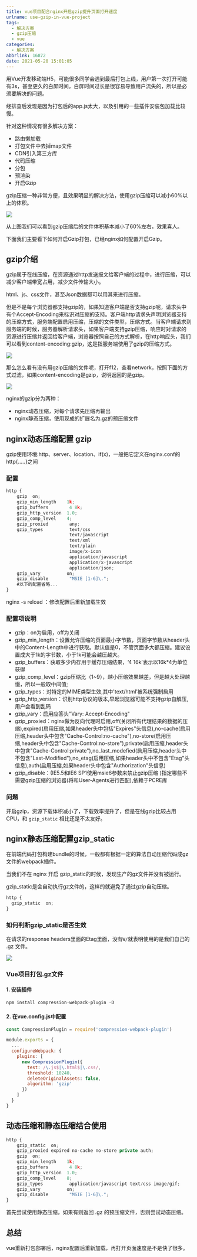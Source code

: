 ```yaml
---
title: vue项目配合nginx开启gzip提升页面打开速度
urlname: use-gzip-in-vue-project
tags:
  - 解决方案
  - gzip压缩
  - vue
categories:
  - 解决方案
abbrlink: 16872
date: 2021-05-20 15:01:05
---
```

用Vue开发移动端H5，可能很多同学会遇到最后打包上线，用户第一次打开可能有3s，甚至更久的白屏时间，白屏时间过长是很容易导致用户流失的，所以是必须要解决的问题。

经排查后发现是因为打包后的app.js太大，以及引用的一些插件安装包加载比较慢。

针对这种情况有很多解决方案：
- 路由懒加载
- 打包文件中去掉map文件
- CDN引入第三方库
- 代码压缩
- 分包
- 预渲染
- 开启Gzip

gzip压缩一种非常方便，且效果明显的解决方法，使用gzip压缩可以减小60%以上的体积。

![](https://gitee.com/HanpengChen/blog-images/raw/master/blogImages/2021/summer/20210520152024.png)

从上图我们可以看到gzip压缩后的文件体积基本减小了60%左右，效果喜人。

下面我们主要看下如何开启Gzip打包，已经nginx如何配置开启Gzip。

## gzip介绍
gzip属于在线压缩，在资源通过http发送报文给客户端的过程中，进行压缩，可以减少客户端带宽占用，减少文件传输大小。

html、js、css文件，甚至Json数据都可以用其来进行压缩。

但是不是每个浏览器都支持gzip的，如果知道客户端是否支持gzip呢，请求头中有个Accept-Encoding来标识对压缩的支持。客户端http请求头声明浏览器支持的压缩方式，服务端配置启用压缩，压缩的文件类型，压缩方式。当客户端请求到服务端的时候，服务器解析请求头，如果客户端支持gzip压缩，响应时对请求的资源进行压缩并返回给客户端，浏览器按照自己的方式解析，在http响应头，我们可以看到content-encoding:gzip，这是指服务端使用了gzip的压缩方式。

![](https://gitee.com/HanpengChen/blog-images/raw/master/blogImages/2021/summer/20210520152903.png)

那么怎么看有没有用gzip压缩的文件呢，打开f12，查看network，按照下面的方式过滤，如果content-encoding是gzip，说明返回的是gzip。

![](https://gitee.com/HanpengChen/blog-images/raw/master/blogImages/2021/summer/20210520153445.png)

nginx的gzip分为两种：
- nginx动态压缩，对每个请求先压缩再输出
- nginx静态压缩，使用现成的扩展名为.gz的预压缩文件


## nginx动态压缩配置 gzip
gzip使用环境:http、server、location、if(x)，一般把它定义在nginx.conf的http{…..}之间

### 配置
```js
http {
    gzip  on;
    gzip_min_length    1k;
    gzip_buffers        4 8k;
    gzip_http_version  1.0;
    gzip_comp_level    4;
    gzip_proxied        any;
    gzip_types          text/css
                        text/javascript
                        text/xml
                        text/plain
                        image/x-icon
                        application/javascript
                        application/x-javascript
                        application/json;
    gzip_vary          on;
    gzip_disable        "MSIE [1-6]\.";
    #以下的配置省略...
}
```

nginx -s reload ：修改配置后重新加载生效

### 配置项说明
- gzip：on为启用，off为关闭
- gzip_min_length：设置允许压缩的页面最小字节数，页面字节数从header头中的Content-Length中进行获取。默认值是0，不管页面多大都压缩。建议设置成大于1k的字节数，小于1k可能会越压越大。
- gzip_buffers：获取多少内存用于缓存压缩结果，‘4 16k’表示以16k*4为单位获得
- gzip_comp_level：gzip压缩比（1~9），越小压缩效果越差，但是越大处理越慢，所以一般取中间值;
- gzip_types：对特定的MIME类型生效,其中'text/html’被系统强制启用
- gzip_http_version：识别http协议的版本,早起浏览器可能不支持gzip自解压,用户会看到乱码
- gzip_vary：启用应答头"Vary: Accept-Encoding"
- gzip_proxied：nginx做为反向代理时启用,off(关闭所有代理结果的数据的压缩),expired(启用压缩,如果header头中包括"Expires"头信息),no-cache(启用压缩,header头中包含"Cache-Control:no-cache"),no-store(启用压缩,header头中包含"Cache-Control:no-store"),private(启用压缩,header头中包含"Cache-Control:private"),no_last_modefied(启用压缩,header头中不包含"Last-Modified"),no_etag(启用压缩,如果header头中不包含"Etag"头信息),auth(启用压缩,如果header头中包含"Authorization"头信息)
- gzip_disable：(IE5.5和IE6 SP1使用msie6参数来禁止gzip压缩 )指定哪些不需要gzip压缩的浏览器(将和User-Agents进行匹配),依赖于PCRE库


### 问题

开启gzip，资源下载体积减小了，下载效率提升了，但是在线gzip比较占用CPU，和 `gzip_static` 相比还是不太友好。


## nginx静态压缩配置gzip_static
在前端代码打包构建bundle的时候，一般都有根据一定的算法自动压缩代码成gz文件的webpack插件。

当我们不在 nginx 开启 gzip_static的时候，发现生产的gz文件并没有被运行。

gzip_static是会自动执行gz文件的，这样的就避免了通过gzip自动压缩。

```js
http {
  gzip_static  on;
}
```

### 如何判断gzip_static是否生效
在请求的response headers里面的Etag里面，没有`W/`就表明使用的是我们自己的 .gz 文件。

![](https://gitee.com/HanpengChen/blog-images/raw/master/blogImages/2021/summer/20210521113526.png)

### Vue项目打包.gz文件

#### 1. 安装插件

```js
npm install compression-webpack-plugin -D
```

#### 2. 在vue.config.js中配置

```js
const CompressionPlugin = require('compression-webpack-plugin')

module.exports = {
  ...
  configureWebpack: {
    plugins: [
      new CompressionPlugin({
        test: /\.js$|\.html$|\.css/,
        threshold: 10240,
        deleteOriginalAssets: false,
        algorithm: 'gzip'
      })
    ]
  }
}
```

## 动态压缩和静态压缩结合使用

```js
http {
    gzip_static  on;
    gzip_proxied expired no-cache no-store private auth;
    gzip  on;
    gzip_min_length    1k;
    gzip_buffers        4 8k;
    gzip_http_version  1.0;
    gzip_comp_level    8;
    gzip_types          application/javascript text/css image/gif;
    gzip_vary          on;
    gzip_disable        "MSIE [1-6]\.";
}
```
首先尝试使用静态压缩，如果有则返回 .gz 的预压缩文件，否则尝试动态压缩。


## 总结
vue重新打包部署后，nginx配置后重新加载，再打开页面速度是不是快了很多。